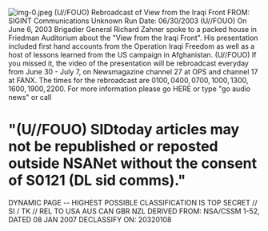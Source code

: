 ![img-0.jpeg](img-0.jpeg)
(U//FOUO) Rebroadcast of View from the Iraqi Front
FROM: SIGINT Communications
Unknown
Run Date: 06/30/2003
(U//FOUO) On June 6, 2003 Brigadier General Richard Zahner spoke to a packed house in Friedman Auditorium about the "View from the Iraqi Front". His presentation included first hand accounts from the Operation Iraqi Freedom as well as a host of lessons learned from the US campaign in Afghanistan.
(U//FOUO) If you missed it, the video of the presentation will be rebroadcast everyday from June 30 - July 7, on Newsmagazine channel 27 at OPS and channel 17 at FANX. The times for the rebroadcast are $0100,0400,0700,1000,1300,1600,1900,2200$. For more information please go HERE or type "go audio news" or call

# "(U//FOUO) SIDtoday articles may not be republished or reposted outside NSANet without the consent of S0121 (DL sid comms)." 

DYNAMIC PAGE -- HIGHEST POSSIBLE CLASSIFICATION IS TOP SECRET // SI / TK // REL TO USA AUS CAN GBR NZL DERIVED FROM: NSA/CSSM 1-52, DATED 08 JAN 2007 DECLASSIFY ON: 20320108
